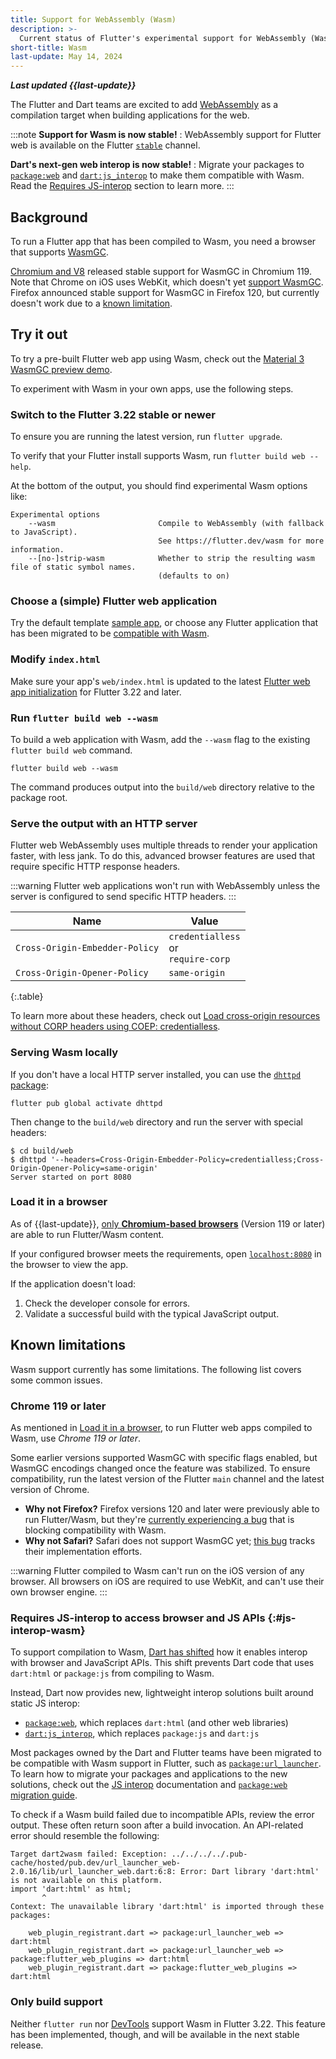 ```yaml
---
title: Support for WebAssembly (Wasm)
description: >-
  Current status of Flutter's experimental support for WebAssembly (Wasm).
short-title: Wasm
last-update: May 14, 2024
---
```


**_Last updated {{last-update}}_**

The Flutter and Dart teams are excited to add
[WebAssembly](https://webassembly.org/)
as a compilation target when building
applications for the web.

:::note
**Support for Wasm is now stable!**
: WebAssembly support for Flutter web is available on the Flutter [`stable`][] channel.

**Dart's next-gen web interop is now stable!**
: Migrate your packages to [`package:web`][] and [`dart:js_interop`][]
  to make them compatible with Wasm. Read the
  [Requires JS-interop](#js-interop-wasm)
  section to learn more. 
:::

[`stable`]: {{site.github}}/flutter/flutter/wiki/flutter-build-release-channels#stable
[`package:web`]: {{site.pub-pkg}}/web
[`dart:js_interop`]: {{site.dart.api}}/{{site.dart.sdk.channel}}/dart-js_interop 

## Background

To run a Flutter app that has been compiled to Wasm,
you need a browser that supports [WasmGC][].

[Chromium and V8][] released stable support for WasmGC in Chromium 119.
Note that Chrome on iOS uses WebKit, which doesn't yet [support WasmGC][].
Firefox announced stable support for WasmGC in Firefox 120,
but currently doesn't work due to a [known limitation](#known-limitations). 

[WasmGC]: {{site.github}}/WebAssembly/gc/tree/main/proposals/gc
[Chromium and V8]: https://chromestatus.com/feature/6062715726462976
[support WasmGC]: https://bugs.webkit.org/show_bug.cgi?id=247394
[issue]: https://bugzilla.mozilla.org/show_bug.cgi?id=1788206

## Try it out

To try a pre-built Flutter web app using Wasm, check out the
[Material 3 WasmGC preview demo](https://flutterweb-wasm.web.app/).

To experiment with Wasm in your own apps, use the following steps.

### Switch to the Flutter 3.22 stable or newer

To ensure you are running the latest version, run `flutter upgrade`.

To verify that your Flutter install supports Wasm,
run `flutter build web --help`.

At the bottom of the output, you should find experimental Wasm options like:

```console
Experimental options
    --wasm                       Compile to WebAssembly (with fallback to JavaScript).
                                 See https://flutter.dev/wasm for more information.
    --[no-]strip-wasm            Whether to strip the resulting wasm file of static symbol names.
                                 (defaults to on)
```

### Choose a (simple) Flutter web application

Try the default template [sample app][],
or choose any Flutter application
that has been migrated to be
[compatible with Wasm](#js-interop-wasm).

[sample app]: /get-started/test-drive

### Modify `index.html`

Make sure your app's `web/index.html` is updated to the latest
[Flutter web app initialization][] for Flutter 3.22 and later.

[Flutter web app initialization]: /platform-integration/web/bootstrapping

### Run `flutter build web --wasm`

To build a web application with Wasm, add the `--wasm` flag to
the existing `flutter build web` command.

```console
flutter build web --wasm
```

The command produces output into the `build/web` directory relative to the
package root.

### Serve the output with an HTTP server

Flutter web WebAssembly uses multiple threads to render your application
faster, with less jank. To do this, advanced browser features are used that
require specific HTTP response headers.

:::warning
Flutter web applications won't run with WebAssembly unless the server is
configured to send specific HTTP headers.
:::

<div class="table-wrapper">

| Name | Value |
|-|-|
| `Cross-Origin-Embedder-Policy` | `credentialless` <br> or <br> `require-corp` |
| `Cross-Origin-Opener-Policy` | `same-origin` |

{:.table}

</div>

To learn more about these headers, check out
[Load cross-origin resources without CORP headers using COEP: credentialless][coep].

[coep]: https://developer.chrome.com/blog/coep-credentialless-origin-trial

### Serving Wasm locally

If you don't have a local HTTP server installed, you can use
the [`dhttpd` package]({{site.pub-pkg}}/dhttpd):

```console
flutter pub global activate dhttpd
```

Then change to the `build/web` directory
and run the server with special headers:

```console
$ cd build/web
$ dhttpd '--headers=Cross-Origin-Embedder-Policy=credentialless;Cross-Origin-Opener-Policy=same-origin'
Server started on port 8080
```

### Load it in a browser

As of {{last-update}},
[only **Chromium-based browsers**](#chrome-119-or-later)
(Version 119 or later) are able to run Flutter/Wasm content. 

If your configured browser meets the requirements, open
[`localhost:8080`](http://localhost:8080) in the browser to view the app.

If the application doesn't load:

1. Check the developer console for errors.
1. Validate a successful build with the typical JavaScript output.

## Known limitations

Wasm support currently has some limitations.
The following list covers some common issues.

### Chrome 119 or later

As mentioned in [Load it in a browser](#load-it-in-a-browser), 
to run Flutter web apps compiled to Wasm, 
use _Chrome 119 or later_.

Some earlier versions supported WasmGC with specific flags enabled,
but WasmGC encodings changed once the feature was stabilized.
To ensure compatibility, run the latest version of the Flutter `main` channel
and the latest version of Chrome.

- **Why not Firefox?**
  Firefox versions 120 and later were previously able to run Flutter/Wasm,
  but they're [currently experiencing a bug][] that is
  blocking compatibility with Wasm.
- **Why not Safari?**
  Safari does not support WasmGC yet; [this bug][] tracks their
  implementation efforts.

:::warning
Flutter compiled to Wasm can't run on the iOS version of any browser.
All browsers on iOS are required to use WebKit,
and can't use their own browser engine.
:::

[currently experiencing a bug]: https://bugzilla.mozilla.org/show_bug.cgi?id=1788206
[this bug]: https://bugs.webkit.org/show_bug.cgi?id=247394

### Requires JS-interop to access browser and JS APIs {:#js-interop-wasm}

To support compilation to Wasm, [Dart has shifted][JS interop]
how it enables interop with browser and JavaScript APIs.
This shift prevents Dart code that uses `dart:html` or `package:js`
from compiling to Wasm.

Instead, Dart now provides new, lightweight interop solutions built around
static JS interop:

- [`package:web`][], which replaces `dart:html` (and other web libraries)
- [`dart:js_interop`][], which replaces `package:js` and `dart:js`

Most packages owned by the Dart and Flutter teams have been
migrated to be compatible with Wasm support in Flutter,
such as [`package:url_launcher`][].
To learn how to migrate your packages and applications to the new solutions,
check out the [JS interop][] documentation and [`package:web` migration guide][].

To check if a Wasm build failed due to
incompatible APIs, review the error output.
These often return soon after a build invocation.
An API-related error should resemble the following:

```plaintext
Target dart2wasm failed: Exception: ../../../../.pub-cache/hosted/pub.dev/url_launcher_web-2.0.16/lib/url_launcher_web.dart:6:8: Error: Dart library 'dart:html' is not available on this platform.
import 'dart:html' as html;
       ^
Context: The unavailable library 'dart:html' is imported through these packages:

    web_plugin_registrant.dart => package:url_launcher_web => dart:html
    web_plugin_registrant.dart => package:url_launcher_web => package:flutter_web_plugins => dart:html
    web_plugin_registrant.dart => package:flutter_web_plugins => dart:html
```

[`package:url_launcher`]: {{site.pub-pkg}}/url_launcher
[`package:web` migration guide]: {{site.dart-site}}/interop/js-interop/package-web
[JS interop]: {{site.dart-site}}/interop/js-interop

### Only build support

Neither `flutter run` nor [DevTools](/tools/devtools) support
Wasm in Flutter 3.22. This feature has been
implemented, though, and will be available in the next stable release.
